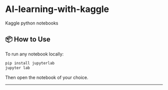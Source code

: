 # AI-learning-with-kaggle
Kaggle python notebooks

## 📦 How to Use

To run any notebook locally:

```bash
pip install jupyterlab
jupyter lab
```

Then open the notebook of your choice.

---
